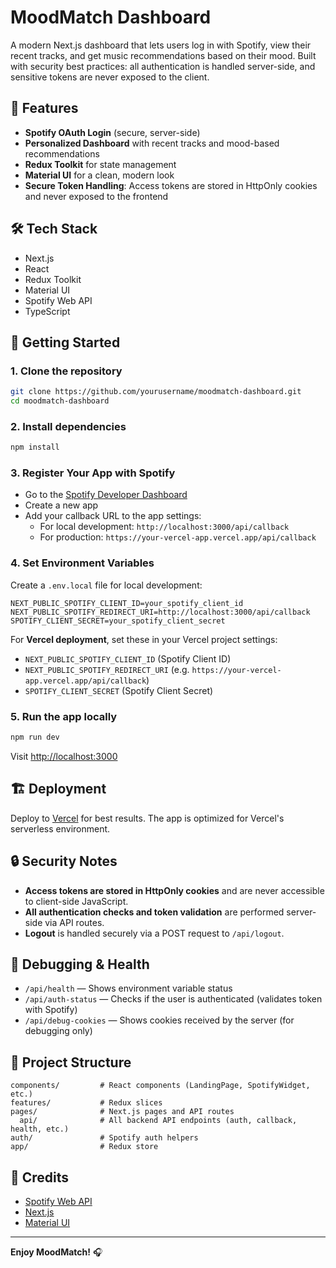 # MoodMatch Dashboard

A modern Next.js dashboard that lets users log in with Spotify, view their recent tracks, and get music recommendations based on their mood. Built with security best practices: all authentication is handled server-side, and sensitive tokens are never exposed to the client.

## 🚀 Features

- **Spotify OAuth Login** (secure, server-side)
- **Personalized Dashboard** with recent tracks and mood-based recommendations
- **Redux Toolkit** for state management
- **Material UI** for a clean, modern look
- **Secure Token Handling**: Access tokens are stored in HttpOnly cookies and never exposed to the frontend

## 🛠️ Tech Stack

- Next.js
- React
- Redux Toolkit
- Material UI
- Spotify Web API
- TypeScript

## 🏁 Getting Started

### 1. Clone the repository

```bash
git clone https://github.com/yourusername/moodmatch-dashboard.git
cd moodmatch-dashboard
```

### 2. Install dependencies

```bash
npm install
```

### 3. Register Your App with Spotify

- Go to the [Spotify Developer Dashboard](https://developer.spotify.com/dashboard)
- Create a new app
- Add your callback URL to the app settings:
  - For local development: `http://localhost:3000/api/callback`
  - For production: `https://your-vercel-app.vercel.app/api/callback`

### 4. Set Environment Variables

Create a `.env.local` file for local development:

```env
NEXT_PUBLIC_SPOTIFY_CLIENT_ID=your_spotify_client_id
NEXT_PUBLIC_SPOTIFY_REDIRECT_URI=http://localhost:3000/api/callback
SPOTIFY_CLIENT_SECRET=your_spotify_client_secret
```

For **Vercel deployment**, set these in your Vercel project settings:

- `NEXT_PUBLIC_SPOTIFY_CLIENT_ID` (Spotify Client ID)
- `NEXT_PUBLIC_SPOTIFY_REDIRECT_URI` (e.g. `https://your-vercel-app.vercel.app/api/callback`)
- `SPOTIFY_CLIENT_SECRET` (Spotify Client Secret)

### 5. Run the app locally

```bash
npm run dev
```

Visit [http://localhost:3000](http://localhost:3000)

## 🏗️ Deployment

Deploy to [Vercel](https://vercel.com/) for best results. The app is optimized for Vercel's serverless environment.

## 🔒 Security Notes

- **Access tokens are stored in HttpOnly cookies** and are never accessible to client-side JavaScript.
- **All authentication checks and token validation** are performed server-side via API routes.
- **Logout** is handled securely via a POST request to `/api/logout`.

## 🧪 Debugging & Health

- `/api/health` — Shows environment variable status
- `/api/auth-status` — Checks if the user is authenticated (validates token with Spotify)
- `/api/debug-cookies` — Shows cookies received by the server (for debugging only)

## 📂 Project Structure

```
components/         # React components (LandingPage, SpotifyWidget, etc.)
features/           # Redux slices
pages/              # Next.js pages and API routes
  api/              # All backend API endpoints (auth, callback, health, etc.)
auth/               # Spotify auth helpers
app/                # Redux store
```

## 🙏 Credits

- [Spotify Web API](https://developer.spotify.com/documentation/web-api/)
- [Next.js](https://nextjs.org/)
- [Material UI](https://mui.com/)

---

**Enjoy MoodMatch!** 🎧

